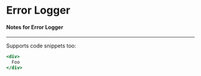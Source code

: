 # Error Logger

#### Notes for Error Logger

---

Supports code snippets too:

```jsx
<div>
  Foo
</div>
```